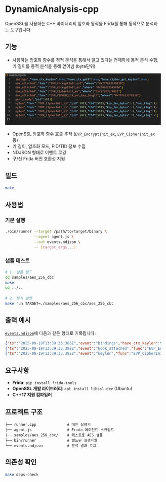 # DynamicAnalysis-cpp

OpenSSL을 사용하는 C++ 바이너리의 암호화 동작을 Frida를 통해 동적으로 분석하는 도구입니다.

## 기능

- 사용하는 암호화 함수를 정적 분석을 통해서 알고 있다는 전제하에 동적 분석 수행, 키 길이를 동적 분석을 통해 얻어냄 (byte단위)

![](images/get_keylen.png)

- OpenSSL 암호화 함수 호출 추적 (`EVP_EncryptInit_ex`, `EVP_CipherInit_ex` 등)
- 키 길이, 암호화 모드, PID/TID 정보 수집
- NDJSON 형태로 이벤트 로깅
- 구/신 Frida 버전 호환성 지원

## 빌드

```bash
make
```

## 사용법

### 기본 실행
```bash
./bin/runner --target /path/to/target/binary \
             --agent agent.js \
             --out events.ndjson \
             -- [target_args...]
```

### 샘플 테스트
```bash
# 1. 샘플 빌드
cd samples/aes_256_cbc
make
cd ../..

# 2. 분석 실행
make run TARGET=./samples/aes_256_cbc/aes_256_cbc
```

## 출력 예시

[`events.ndjson`](events.ndjson)에 다음과 같은 형태로 기록됩니다:

```json
{"ts":"2025-09-19T13:39:33.386Z","event":"bindings","have_ctx_keylen":true,"have_ctx_get0":true,"have_cipher_get_keylen":true}
{"ts":"2025-09-19T13:39:33.388Z","event":"hook_attached","func":"EVP_EncryptInit_ex","where":"0x7976235f9920"}
{"ts":"2025-09-19T13:39:33.392Z","event":"keylen","func":"EVP_CipherInit_ex","pid":5923,"tid":5923,"key_len_bytes":32,"enc_flag":-1}
```

## 요구사항

- **Frida**: `pip install frida-tools`
- **OpenSSL 개발 라이브러리**: `apt install libssl-dev` (Ubuntu)
- **C++17 지원 컴파일러**

## 프로젝트 구조

```
├── runner.cpp              # 메인 실행기
├── agent.js                # Frida 에이전트 스크립트
├── samples/aes_256_cbc/    # 테스트용 AES 샘플
├── bin/runner              # 빌드된 실행파일
└── events.ndjson           # 분석 결과 로그
```

## 의존성 확인

```bash
make deps-check
```